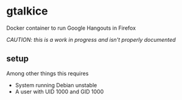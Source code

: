 # gtalkice
Docker container to run Google Hangouts in Firefox

*CAUTION: this is a work in progress and isn't properly documented*

## setup

Among other things this requires
* System running Debian unstable
* A user with UID 1000 and GID 1000
